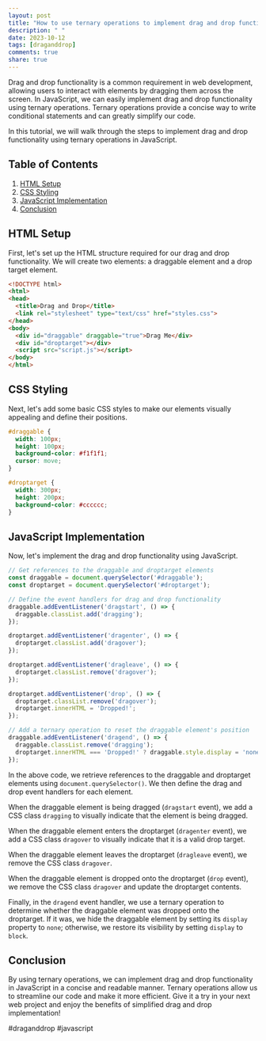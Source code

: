 ```yaml
---
layout: post
title: "How to use ternary operations to implement drag and drop functionality in JavaScript?"
description: " "
date: 2023-10-12
tags: [draganddrop]
comments: true
share: true
---
```


Drag and drop functionality is a common requirement in web development, allowing users to interact with elements by dragging them across the screen. In JavaScript, we can easily implement drag and drop functionality using ternary operations. Ternary operations provide a concise way to write conditional statements and can greatly simplify our code.

In this tutorial, we will walk through the steps to implement drag and drop functionality using ternary operations in JavaScript.

## Table of Contents
1. [HTML Setup](#html-setup)
2. [CSS Styling](#css-styling)
3. [JavaScript Implementation](#javascript-implementation)
4. [Conclusion](#conclusion)

## HTML Setup <a name="html-setup"></a>

First, let's set up the HTML structure required for our drag and drop functionality. We will create two elements: a draggable element and a drop target element. 

```html
<!DOCTYPE html>
<html>
<head>
  <title>Drag and Drop</title>
  <link rel="stylesheet" type="text/css" href="styles.css">
</head>
<body>
  <div id="draggable" draggable="true">Drag Me</div>
  <div id="droptarget"></div>
  <script src="script.js"></script>
</body>
</html>
```

## CSS Styling <a name="css-styling"></a>

Next, let's add some basic CSS styles to make our elements visually appealing and define their positions.

```css
#draggable {
  width: 100px;
  height: 100px;
  background-color: #f1f1f1;
  cursor: move;
}

#droptarget {
  width: 300px;
  height: 200px;
  background-color: #cccccc;
}
```

## JavaScript Implementation <a name="javascript-implementation"></a>

Now, let's implement the drag and drop functionality using JavaScript.

```javascript
// Get references to the draggable and droptarget elements
const draggable = document.querySelector('#draggable');
const droptarget = document.querySelector('#droptarget');

// Define the event handlers for drag and drop functionality
draggable.addEventListener('dragstart', () => {
  draggable.classList.add('dragging');
});

droptarget.addEventListener('dragenter', () => {
  droptarget.classList.add('dragover');
});

droptarget.addEventListener('dragleave', () => {
  droptarget.classList.remove('dragover');
});

droptarget.addEventListener('drop', () => {
  droptarget.classList.remove('dragover');
  droptarget.innerHTML = 'Dropped!';
});

// Add a ternary operation to reset the draggable element's position
draggable.addEventListener('dragend', () => {
  draggable.classList.remove('dragging');
  droptarget.innerHTML === 'Dropped!' ? draggable.style.display = 'none' : draggable.style.display = 'block';
});
```

In the above code, we retrieve references to the draggable and droptarget elements using `document.querySelector()`. We then define the drag and drop event handlers for each element.

When the draggable element is being dragged (`dragstart` event), we add a CSS class `dragging` to visually indicate that the element is being dragged.

When the draggable element enters the droptarget (`dragenter` event), we add a CSS class `dragover` to visually indicate that it is a valid drop target.

When the draggable element leaves the droptarget (`dragleave` event), we remove the CSS class `dragover`.

When the draggable element is dropped onto the droptarget (`drop` event), we remove the CSS class `dragover` and update the droptarget contents.

Finally, in the `dragend` event handler, we use a ternary operation to determine whether the draggable element was dropped onto the droptarget. If it was, we hide the draggable element by setting its `display` property to `none`; otherwise, we restore its visibility by setting `display` to `block`.

## Conclusion <a name="conclusion"></a>

By using ternary operations, we can implement drag and drop functionality in JavaScript in a concise and readable manner. Ternary operations allow us to streamline our code and make it more efficient. Give it a try in your next web project and enjoy the benefits of simplified drag and drop implementation!

#draganddrop #javascript
